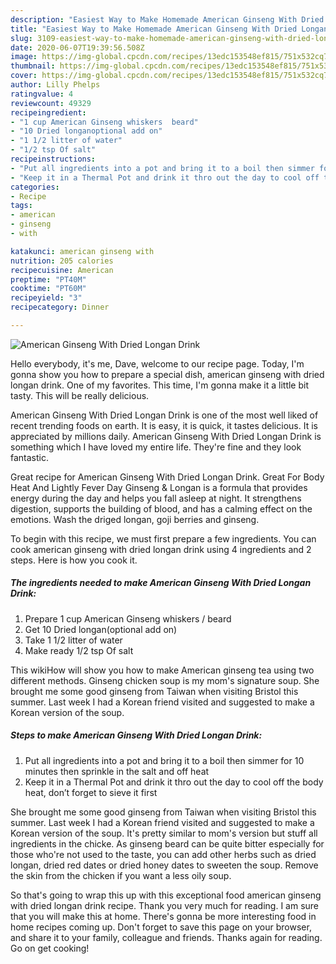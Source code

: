 ```yaml
---
description: "Easiest Way to Make Homemade American Ginseng With Dried Longan Drink"
title: "Easiest Way to Make Homemade American Ginseng With Dried Longan Drink"
slug: 3109-easiest-way-to-make-homemade-american-ginseng-with-dried-longan-drink
date: 2020-06-07T19:39:56.508Z
image: https://img-global.cpcdn.com/recipes/13edc153548ef815/751x532cq70/american-ginseng-with-dried-longan-drink-recipe-main-photo.jpg
thumbnail: https://img-global.cpcdn.com/recipes/13edc153548ef815/751x532cq70/american-ginseng-with-dried-longan-drink-recipe-main-photo.jpg
cover: https://img-global.cpcdn.com/recipes/13edc153548ef815/751x532cq70/american-ginseng-with-dried-longan-drink-recipe-main-photo.jpg
author: Lilly Phelps
ratingvalue: 4
reviewcount: 49329
recipeingredient:
- "1 cup American Ginseng whiskers  beard"
- "10 Dried longanoptional add on"
- "1 1/2 litter of water"
- "1/2 tsp Of salt"
recipeinstructions:
- "Put all ingredients into a pot and bring it to a boil then simmer for 10 minutes then sprinkle in the salt and off heat"
- "Keep it in a Thermal Pot and drink it thro out the day to cool off the body heat, don’t forget to sieve it first"
categories:
- Recipe
tags:
- american
- ginseng
- with

katakunci: american ginseng with 
nutrition: 205 calories
recipecuisine: American
preptime: "PT40M"
cooktime: "PT60M"
recipeyield: "3"
recipecategory: Dinner

---
```



![American Ginseng With Dried Longan Drink](https://img-global.cpcdn.com/recipes/13edc153548ef815/751x532cq70/american-ginseng-with-dried-longan-drink-recipe-main-photo.jpg)

Hello everybody, it's me, Dave, welcome to our recipe page. Today, I'm gonna show you how to prepare a special dish, american ginseng with dried longan drink. One of my favorites. This time, I'm gonna make it a little bit tasty. This will be really delicious.

American Ginseng With Dried Longan Drink is one of the most well liked of recent trending foods on earth. It is easy, it is quick, it tastes delicious. It is appreciated by millions daily. American Ginseng With Dried Longan Drink is something which I have loved my entire life. They're fine and they look fantastic.

Great recipe for American Ginseng With Dried Longan Drink. Great For Body Heat And Lightly Fever Day Ginseng &amp; Longan is a formula that provides energy during the day and helps you fall asleep at night. It strengthens digestion, supports the building of blood, and has a calming effect on the emotions. Wash the driged longan, goji berries and ginseng.


To begin with this recipe, we must first prepare a few ingredients. You can cook american ginseng with dried longan drink using 4 ingredients and 2 steps. Here is how you cook it.

<!--inarticleads1-->

##### The ingredients needed to make American Ginseng With Dried Longan Drink:

1. Prepare 1 cup American Ginseng whiskers / beard
1. Get 10 Dried longan(optional add on)
1. Take 1 1/2 litter of water
1. Make ready 1/2 tsp Of salt


This wikiHow will show you how to make American ginseng tea using two different methods. Ginseng chicken soup is my mom&#39;s signature soup. She brought me some good ginseng from Taiwan when visiting Bristol this summer. Last week I had a Korean friend visited and suggested to make a Korean version of the soup. 

<!--inarticleads2-->

##### Steps to make American Ginseng With Dried Longan Drink:

1. Put all ingredients into a pot and bring it to a boil then simmer for 10 minutes then sprinkle in the salt and off heat
1. Keep it in a Thermal Pot and drink it thro out the day to cool off the body heat, don’t forget to sieve it first


She brought me some good ginseng from Taiwan when visiting Bristol this summer. Last week I had a Korean friend visited and suggested to make a Korean version of the soup. It&#39;s pretty similar to mom&#39;s version but stuff all ingredients in the chicke. As ginseng beard can be quite bitter especially for those who&#39;re not used to the taste, you can add other herbs such as dried longan, dried red dates or dried honey dates to sweeten the soup. Remove the skin from the chicken if you want a less oily soup. 

So that's going to wrap this up with this exceptional food american ginseng with dried longan drink recipe. Thank you very much for reading. I am sure that you will make this at home. There's gonna be more interesting food in home recipes coming up. Don't forget to save this page on your browser, and share it to your family, colleague and friends. Thanks again for reading. Go on get cooking!
